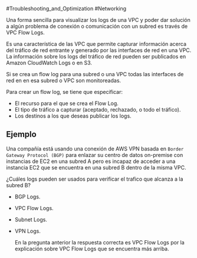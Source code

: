#Troubleshooting_and_Optimization #Networking 

Una forma sencilla para visualizar los logs de una VPC y poder dar solución a algún problema de conexión o comunicación con un subred es través de VPC Flow Logs.

Es una característica de las VPC que permite capturar información acerca del tráfico de red entrante y generado por las interfaces de red en una VPC. La información sobre los logs del tráfico de red pueden ser publicados en Amazon CloudWatch Logs o en S3.

Si se crea un flow log para una subred o una VPC todas las interfaces de red en en esa subred o VPC son monitoreadas.

Para crear un flow log, se tiene que especificar:
- El recurso para el que se crea el Flow Log.
- El tipo de tráfico a capturar (aceptado, rechazado, o todo el tráfico).
- Los destinos a los que deseas publicar los logs.

## Ejemplo
Una compañía está usando una conexión de AWS VPN basada en `Border Gateway Protocol (BGP)` para enlazar su centro de datos on-premise con instancias de EC2 en una subred A pero es incapaz de acceder a una instancia EC2 que se encuentra en una subred B dentro de la misma VPC.

¿Cuáles logs pueden ser usados para verificar el trafico que alcanza a la subred B?

- BGP Logs.
- VPC Flow Logs.
- Subnet Logs.
- VPN Logs.

	En la pregunta anterior la respuesta correcta es VPC Flow Logs por la explicación sobre VPC Flow Logs que se encuentra más arriba.
